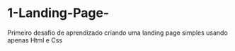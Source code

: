 # 1-Landing-Page-
Primeiro desafio de aprendizado criando uma landing page simples usando apenas Html e Css
